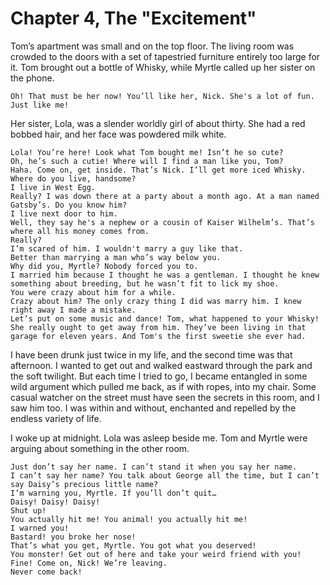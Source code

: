 # Chapter 4, The "Excitement"

Tom’s apartment was small and on the top floor. The living room was crowded to the doors with a set of tapestried furniture entirely too large for it. Tom brought out a bottle of Whisky, while Myrtle called up her sister on the phone.

```
Oh! That must be her now! You’ll like her, Nick. She's a lot of fun. Just like me!
```

Her sister, Lola, was a slender worldly girl of about thirty. She had a red bobbed hair, and her face was powdered milk white.

```
Lola! You’re here! Look what Tom bought me! Isn’t he so cute?
Oh, he’s such a cutie! Where will I find a man like you, Tom?
Haha. Come on, get inside. That’s Nick. I’ll get more iced Whisky.
Where do you live, handsome?
I live in West Egg.
Really? I was down there at a party about a month ago. At a man named Gatsby’s. Do you know him?
I live next door to him.
Well, they say he's a nephew or a cousin of Kaiser Wilhelm’s. That’s where all his money comes from.
Really?
I’m scared of him. I wouldn't marry a guy like that.
Better than marrying a man who’s way below you.
Why did you, Myrtle? Nobody forced you to.
I married him because I thought he was a gentleman. I thought he knew something about breeding, but he wasn’t fit to lick my shoe.
You were crazy about him for a while.
Crazy about him? The only crazy thing I did was marry him. I knew right away I made a mistake.
Let’s put on some music and dance! Tom, what happened to your Whisky! She really ought to get away from him. They’ve been living in that garage for eleven years. And Tom's the first sweetie she ever had.
```

I have been drunk just twice in my life, and the second time was that afternoon. I wanted to get out and walked eastward through the park and the soft twilight. But each time I tried to go, I became entangled in some wild argument which pulled me back, as if with ropes, into my chair. Some casual watcher on the street must have seen the secrets in this room, and I saw him too. I was within and without, enchanted and repelled by the endless variety of life.

I woke up at midnight. Lola was asleep beside me. Tom and Myrtle were arguing about something in the other room.

```
Just don’t say her name. I can’t stand it when you say her name.
I can’t say her name? You talk about George all the time, but I can’t say Daisy’s precious little name?
I’m warning you, Myrtle. If you’ll don’t quit…
Daisy! Daisy! Daisy!
Shut up!
You actually hit me! You animal! you actually hit me!
I warned you!
Bastard! you broke her nose!
That’s what you get, Myrtle. You got what you deserved!
You monster! Get out of here and take your weird friend with you!
Fine! Come on, Nick! We’re leaving.
Never come back!
```
